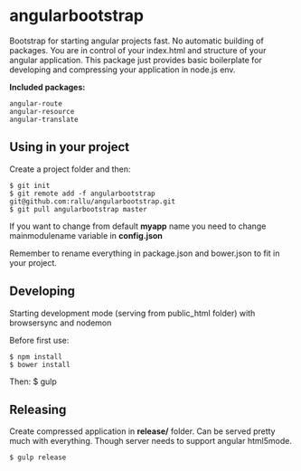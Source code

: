 # angularbootstrap

Bootstrap for starting angular projects fast. No automatic building of
packages. You are in control of your index.html and structure of your angular
application. This package just provides basic boilerplate for developing and
compressing your application in node.js env.

**Included packages:**

```
angular-route
angular-resource
angular-translate
```

## Using in your project

Create a project folder and then:

    $ git init
    $ git remote add -f angularbootstrap git@github.com:rallu/angularbootstrap.git
    $ git pull angularbootstrap master

If you want to change from default **myapp** name you need to change mainmodulename
variable in **config.json**

Remember to rename everything in package.json and bower.json to fit in your project.

## Developing

Starting development mode (serving from public_html folder) with browsersync
and nodemon

Before first use:

    $ npm install
    $ bower install

Then:
    $ gulp

## Releasing

Create compressed application in **release/** folder. Can be served pretty much
with everything. Though server needs to support angular html5mode.

    $ gulp release
